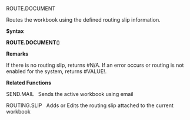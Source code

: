 ROUTE.DOCUMENT

Routes the workbook using the defined routing slip information.

**Syntax**

**ROUTE.DOCUMENT**()

**Remarks**

If there is no routing slip, returns \#N/A. If an error occurs or
routing is not enabled for the system, returns \#VALUE\!.

**Related Functions**

SEND.MAIL   Sends the active workbook using email

ROUTING.SLIP   Adds or Edits the routing slip attached to the current
workbook



